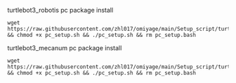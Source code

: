 
turtlebot3_robotis pc package install
```
wget https://raw.githubusercontent.com/zhl017/omiyage/main/Setup_script/turtlebot3_robotis/pc_setup.sh && chmod +x pc_setup.sh && ./pc_setup.sh && rm pc_setup.bash
```

turtlebot3_mecanum pc package install
```
wget https://raw.githubusercontent.com/zhl017/omiyage/main/Setup_script/turtlebot3_mecanum/pc_setup.sh && chmod +x pc_setup.sh && ./pc_setup.sh && rm pc_setup.bash
```

